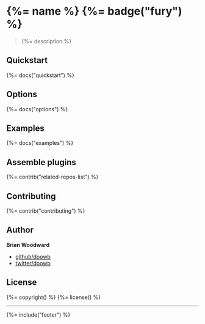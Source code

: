 # {%= name %} {%= badge("fury") %}

> {%= description %}

## Quickstart
{%= docs("quickstart") %}

## Options
{%= docs("options") %}

## Examples
{%= docs("examples") %}

## Assemble plugins
{%= contrib("related-repos-list") %}

## Contributing
{%= contrib("contributing") %}

## Author

**Brian Woodward**

+ [github/doowb](https://github.com/doowb)
+ [twitter/doowb](http://twitter.com/jonschlinkert)

## License
{%= copyright() %}
{%= license() %}

***

{%= include("footer") %}
